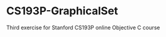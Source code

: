 CS193P-GraphicalSet
===================

Third exercise for Stanford CS193P online Objective C course
